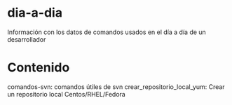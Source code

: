 # dia-a-dia
Información con los datos de comandos usados en el día a día de un desarrollador
# Contenido
comandos-svn: comandos útiles de svn
crear_repositorio_local_yum: Crear un repositorio local Centos/RHEL/Fedora
